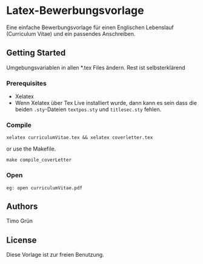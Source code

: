 # Latex-Bewerbungsvorlage

Eine einfache Bewerbungsvorlage für einen Englischen Lebenslauf (Curriculum Vitae) und ein passendes Anschreiben.

## Getting Started
Umgebungsvariablen in allen *.tex Files ändern. Rest ist selbsterklärend

### Prerequisites

* Xelatex
* Wenn Xelatex über Tex Live installiert wurde, dann kann es sein dass die
  beiden `.sty`-Dateien `textpos.sty` und `titlesec.sty` fehlen.
### Compile
```
xelatex curriculumVitae.tex && xelatex coverletter.tex
```
or use the Makefile.
```
make compile_coverLetter
```

### Open

```
eg: open curriculumVitae.pdf
```

## Authors

Timo Grün

## License
Diese Vorlage ist zur freien Benutzung.



